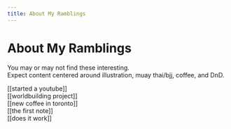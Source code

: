 ```yaml
---
title: About My Ramblings
---
```

# About My Ramblings

You may or may not find these interesting.</br>
Expect content centered around illustration, muay thai/bjj, coffee, and DnD.

[[started a youtube]]</br>
[[worldbuilding project]]</br>
[[new coffee in toronto]]</br>
[[the first note]]</br>
[[does it work]]</br>
